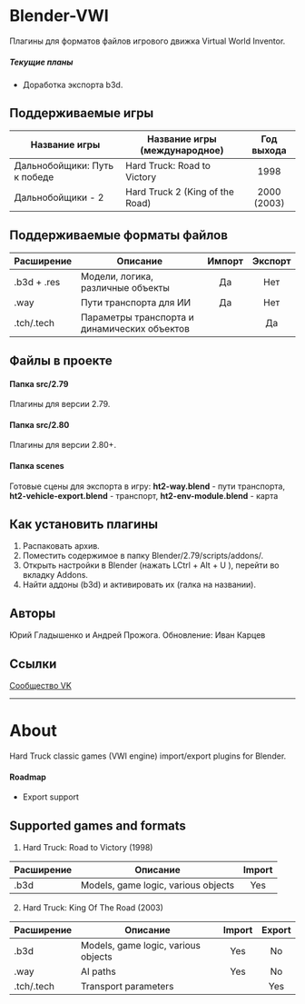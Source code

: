 # Blender-VWI
Плагины для форматов файлов игрового движка Virtual World Inventor.
##### Текущие планы
* Доработка экспорта b3d.

## Поддерживаемые игры
| Название игры | Название игры (международное) | Год выхода |
|-----------|-----------------------|:----------:|
| Дальнобойщики: Путь к победе | Hard Truck: Road to Victory | 1998 |
| Дальнобойщики - 2 | Hard Truck 2 (King of the Road) | 2000 (2003)

## Поддерживаемые форматы файлов
| Расширение | Описание           | Импорт | Экспорт |
|-----------|-----------------------|:----------:|:----------:|
| .b3d + .res  | Модели, логика, различные объекты   | Да   | Нет  |
| .way  | Пути транспорта для ИИ   | Да   | Нет  |
| .tch/.tech  | Параметры транспорта и динамических объектов   |      | Да  |

## Файлы в проекте

#### Папка **src/2.79**

Плагины для версии 2.79.

#### Папка **src/2.80**

Плагины для версии 2.80+.
#### Папка **scenes**

Готовые сцены для экспорта в игру: **ht2-way.blend** - пути транспорта, **ht2-vehicle-export.blend** - транспорт, **ht2-env-module.blend** - карта

## Как установить плагины
1. Распаковать архив.
2. Поместить содержимое в папку Blender/2.79/scripts/addons/.
3. Открыть настройки в Blender (нажать LCtrl + Alt + U ), перейти во вкладку Addons.
4. Найти аддоны (b3d) и активировать их (галка на названии).

## Авторы
Юрий Гладышенко и Андрей Прожога.
Обновление: Иван Карцев


## Ссылки
[Сообщество VK](https://vk.com/rnr_mods)

***

# About

Hard Truck classic games (VWI engine) import/export plugins for Blender.

#### Roadmap
* Export support

## Supported games and formats

1. Hard Truck: Road to Victory (1998)

| Расширение | Описание           | Import |
|-----------|-----------------------|:----------:|
| .b3d  | Models, game logic, various objects    | Yes  |

2. Hard Truck: King Of The Road (2003)

| Расширение | Описание           | Import | Export |
|-----------|-----------------------|:----------:|:----------:|
| .b3d  | Models, game logic, various objects   | Yes   | No  |
| .way  | AI paths   | Yes  | No  |
| .tch/.tech  | Transport parameters |      | Yes |